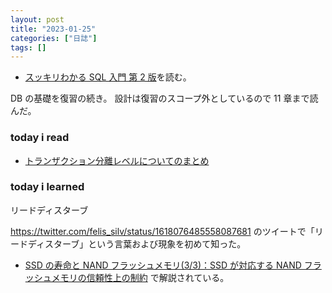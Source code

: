 ```yaml
---
layout: post
title: "2023-01-25"
categories: ["日誌"]
tags: []
---
```


- [スッキリわかる SQL 入門 第 2 版](https://www.amazon.co.jp/dp/4295005096/)を読む。

DB の基礎を復習の続き。
設計は復習のスコープ外としているので 11 章まで読んだ。

### today i read

- [トランザクション分離レベルについてのまとめ](https://qiita.com/song_ss/items/38e514b05e9dabae3bdb)

### today i learned

リードディスターブ

https://twitter.com/felis_silv/status/1618076485558087681 のツイートで「リードディスターブ」という言葉および現象を初めて知った。

- [SSD の寿命と NAND フラッシュメモリ(3/3)：SSD が対応する NAND フラッシュメモリの信頼性上の制約](https://qiita.com/ken-yossy/items/0f43eb4d7c3cdbc47713) で解説されている。
